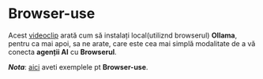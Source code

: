 <h1>Browser-use</h1>

Acest [videoclip](https://www.youtube.com/watch?v=n1vAZJt1tzc&ab_channel=FahdMirza) arată cum să instalați local(utiliznd browserul) **Ollama**, pentru ca mai apoi, sa ne arate, care este cea mai simplă modalitate de a vă conecta **agenții AI** cu **Browserul**.

***Nota***: [aici](https://github.com/browser-use/browser-use/tree/main/examples) aveti exemplele pt **Browser-use**.
